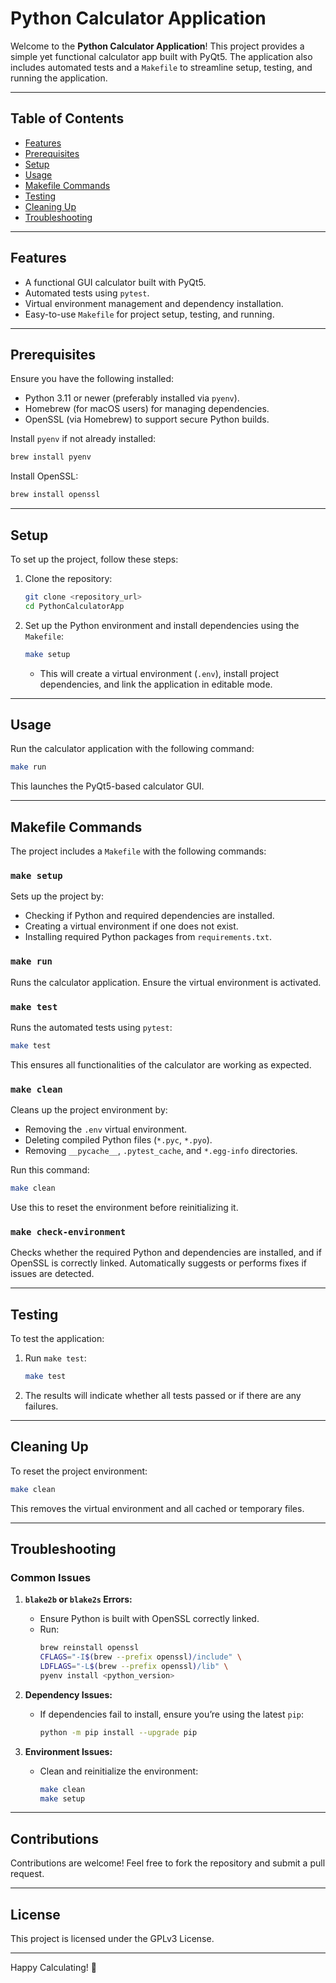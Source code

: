 # Python Calculator Application

Welcome to the **Python Calculator Application**! This project provides a simple yet functional calculator app built with PyQt5. The application also includes automated tests and a `Makefile` to streamline setup, testing, and running the application.

---

## Table of Contents

- [Features](#features)
- [Prerequisites](#prerequisites)
- [Setup](#setup)
- [Usage](#usage)
- [Makefile Commands](#makefile-commands)
- [Testing](#testing)
- [Cleaning Up](#cleaning-up)
- [Troubleshooting](#troubleshooting)

---

## Features

- A functional GUI calculator built with PyQt5.
- Automated tests using `pytest`.
- Virtual environment management and dependency installation.
- Easy-to-use `Makefile` for project setup, testing, and running.

---

## Prerequisites

Ensure you have the following installed:

- Python 3.11 or newer (preferably installed via `pyenv`).
- Homebrew (for macOS users) for managing dependencies.
- OpenSSL (via Homebrew) to support secure Python builds.

Install `pyenv` if not already installed:
```bash
brew install pyenv
```

Install OpenSSL:
```bash
brew install openssl
```

---

## Setup

To set up the project, follow these steps:

1. Clone the repository:
   ```bash
   git clone <repository_url>
   cd PythonCalculatorApp
   ```

2. Set up the Python environment and install dependencies using the `Makefile`:
   ```bash
   make setup
   ```
   - This will create a virtual environment (`.env`), install project dependencies, and link the application in editable mode.

---

## Usage

Run the calculator application with the following command:
```bash
make run
```

This launches the PyQt5-based calculator GUI.

---

## Makefile Commands

The project includes a `Makefile` with the following commands:

### `make setup`
Sets up the project by:
- Checking if Python and required dependencies are installed.
- Creating a virtual environment if one does not exist.
- Installing required Python packages from `requirements.txt`.

### `make run`
Runs the calculator application. Ensure the virtual environment is activated.

### `make test`
Runs the automated tests using `pytest`:
```bash
make test
```
This ensures all functionalities of the calculator are working as expected.

### `make clean`
Cleans up the project environment by:
- Removing the `.env` virtual environment.
- Deleting compiled Python files (`*.pyc`, `*.pyo`).
- Removing `__pycache__`, `.pytest_cache`, and `*.egg-info` directories.

Run this command:
```bash
make clean
```
Use this to reset the environment before reinitializing it.

### `make check-environment`
Checks whether the required Python and dependencies are installed, and if OpenSSL is correctly linked. Automatically suggests or performs fixes if issues are detected.

---

## Testing

To test the application:
1. Run `make test`:
   ```bash
   make test
   ```
2. The results will indicate whether all tests passed or if there are any failures.

---

## Cleaning Up

To reset the project environment:
```bash
make clean
```
This removes the virtual environment and all cached or temporary files.

---

## Troubleshooting

### Common Issues

1. **`blake2b` or `blake2s` Errors:**
   - Ensure Python is built with OpenSSL correctly linked.
   - Run:
     ```bash
     brew reinstall openssl
     CFLAGS="-I$(brew --prefix openssl)/include" \
     LDFLAGS="-L$(brew --prefix openssl)/lib" \
     pyenv install <python_version>
     ```

2. **Dependency Issues:**
   - If dependencies fail to install, ensure you’re using the latest `pip`:
     ```bash
     python -m pip install --upgrade pip
     ```

3. **Environment Issues:**
   - Clean and reinitialize the environment:
     ```bash
     make clean
     make setup
     ```

---

## Contributions

Contributions are welcome! Feel free to fork the repository and submit a pull request.

---

## License

This project is licensed under the GPLv3 License.

---

Happy Calculating! 🎉

